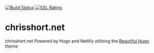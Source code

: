 [![Build Status](https://travis-ci.org/chris-short/chrisshort.net.svg?branch=master)](https://travis-ci.org/chris-short/chrisshort.net) [![SSL Rating](https://sslbadge.org/?domain=chrisshort.net)](https://www.ssllabs.com/ssltest/analyze.html?d=chrisshort.net)


# chrisshort.net
chrisshort.net Powered by Hugo and Netlify utilizing the [Beautiful Hugo](https://github.com/halogenica/beautifulhugo) theme
